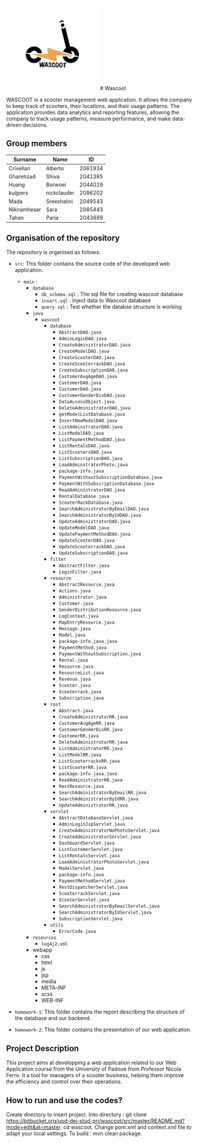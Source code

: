 <img src="./homework-1/figure/logo.jpg" width="250px">
# Wascoot 

WASCOOT is a scooter management web application. It allows the company to keep track of scooters, their locations, and their usage patterns.
The application provides data analytics and reporting features, allowing the company to track usage patterns, measure performance, and make data-driven decisions.
## Group members

| Surname       | Name          | ID       |
| ------------- | ------------- |----------|
| Crivellari	| Alberto	| 2061934	 |
| Gharehzad		| Shiva	| 2041385  |
| Huang	| Borwoei	| 2044019	 |
| kuijpers        | nickclauder	| 2096202	 |
| Mada | Sreeshalini | 2049543  |
| Niknamhesar | Sara | 2085443  |
| Tahan		| Paria		| 2043889	 |

## Organisation of the repository ###

The repository is organised as follows:

* `src`: This folder contains the source code of the developed web application.
    * `main` :
        * `database`
          * `db_schema.sql` : The sql file for creating wascoot database
          * `insert.sql` : Inject data to Wascoot database
          * `query.sql` : Test whether the databse structure is working
        * `java`
            * `wascoot`
                * `database`
                    * `AbstractDAO.java`
                    * `AdminLoginDAO.java`
                    * `CreateAdministratorDAO.java`
                    * `CreateModelDAO.java`
                    * `CreateScooterDAO.java`
                    * `CreateScooterrackDAO.java`
                    * `CreateSubscriptionDAO.java`
                    * `CustomerAvgAgeDAO.java`
                    * `CustomerDAO.java`
                    * `CustomerDAO.java`
                    * `CustomerGenderDisDAO.java`
                    * `DataAccessObject.java`
                    * `DeleteAdministratorDAO.java`
                    * `getModelListDatabase.java`
                    * `InsertNewModelDAO.java`
                    * `ListAdminstratorDAO.java`
                    * `ListModelDAO.java`
                    * `ListPaymentMethodDAO.java`
                    * `ListRentalsDAO.java`
                    * `ListScootersDAO.java`
                    * `ListSubscriptionDAO.java`
                    * `LoadAdminstratorPhoto.java`
                    * `package-info.java`
                    * `PaymentWithoutSubscriptionDatabase.java`
                    * `PaymentWithSubscriptionDatabase.java`
                    * `ReadAdministratorDAO.java`
                    * `RentalDatabase.java`
                    * `ScooterRackDatabase.java`
                    * `SearchAdministratorByEmailDAO.java`
                    * `SearchAdministratorByIdDAO.java`
                    * `UpdateAdministratorDAO.java`
                    * `UpdateModelDAO.java`
                    * `UpdatePaymentMethodDAO.java`
                    * `UpdateScooterDAO.java`
                    * `UpdateScooterrackDAO.java`
                    * `UpdateSubscriptionDAO.java`
                * `filter`
                    * `AbstractFilter.java`
                    * `LoginFilter.java`
                * `resource`
                    * `AbstractResource.java`
                    * `Actions.java`
                    * `Administrator.java`
                    * `Customer.java`
                    * `GenderDistributionResource.java`
                    * `LogContext.java`
                    * `MapEntryResource.java`
                    * `Message.java`
                    * `Model.java`
                    * `package-info.java.java`
                    * `PaymentMethod.java`
                    * `PaymentWithoutSubscription.java`
                    * `Rental.java`
                    * `Resource.java`
                    * `ResourceList.java`
                    * `Revenue.java`
                    * `Scooter.java`
                    * `Scooterrack.java`
                    * `Subscription.java`
                * `rest`
                    * `Abstract.java`
                    * `CreateAdministratorRR.java`
                    * `CustomerAvgAgeRR.java`
                    * `CustomerGenderDisRR.java`
                    * `CustomerRR.java`
                    * `DeleteAdministratorRR.java`
                    * `ListAdministratorRR.java`
                    * `ListModelRR.java`
                    * `ListScooterracksRR.java`
                    * `ListScooterRR.java`
                    * `package-info.java.java`
                    * `ReadAdministratorRR.java`
                    * `RestResource.java`
                    * `SearchAdministratorByEmailRR.java`
                    * `SearchAdministratorByIdRR.java`
                    * `UpdateAdministratorRR.java`
                * `servlet`
                    * `AbstractDatabaseServlet.java`
                    * `AdminLoginJspServlet.java`
                    * `CreateAdministratorNoPhotoServlet.java`
                    * `CreateAdministratorServlet.java`
                    * `DashboardServlet.java`
                    * `ListCustomerServlet.java`
                    * `ListRentalsServlet.java`
                    * `LoadAdministratorPhotoServlet.java`
                    * `ModelServlet.java`
                    * `package-info.java`
                    * `PaymentMethodServlet.java`
                    * `RestDispatcherServlet.java`
                    * `ScooterrackServlet.java`
                    * `ScooterServlet.java`
                    * `SearchAdministratorByEmailServlet.java`
                    * `SearchAdministratorByIdServlet.java`
                    * `SubscriptionServlet.java`
                * `utils`
                  * `ErrorCode.java`
        * `resources`
            * `log4j2.xml`
        * webapp
          * css
          * html
          * js
          * jsp
          * media
          * META-INF
          * scss
          * WEB-INF
            
* `homework-1`: This folder contains the report describing the structure of the database and our backend.
* `homework-2`: This folder contains the presentation of our web application.
## Project Description ##

This project aims at developping a web application related to our Web Application course from the University of Padoue from Professor Nicola Ferro. It a tool for managers of a scooter business, 
helping them improve the efficiency and control over their operations.

## How to run and use the codes? ##

Create directory to insert project.
Into directory : git clone https://bitbucket.org/upd-dei-stud-prj/wascoot/src/master/README.md?mode=edit&at=master.
cd wascoot.
Change pom.xml and context.xml file to adapt your local settings.
To build : mvn clean package.

